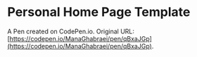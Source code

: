 # Personal Home Page  Template

A Pen created on CodePen.io. Original URL: [https://codepen.io/ManaGhabraei/pen/qBxaJGp](https://codepen.io/ManaGhabraei/pen/qBxaJGp).

